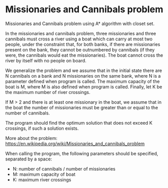 # Missionaries and Cannibals problem
Missionaries and Cannibals problem using A* algorithm with closet set.

In the missionaries and cannibals problem, three missionaries and three cannibals must cross a 
river using a boat which can carry at most two people, under the constraint that, for both banks, 
if there are missionaries present on the bank, they cannot be outnumbered by cannibals 
(if they were, the cannibals would eat the missionaries). The boat cannot cross the river by itself
with no people on board.

We generalize the problem and we assume that in the initial state there are N cannibals on a bank and 
N missionaries on the same bank,  where N is a parameter defined when program is called.
The maximum capacity of the boat is M, where M is also defined when program is called.
Finally, let K be the maximum number of river crossings.

If M > 2 and there is at least one missionary in the boat, we assume that in the boat the 
number of missionaries must be greater than or equal to the number of cannibals.

The program should find the optimum solution that does not exceed 
K crossings, if such a solution exists.

More about the problem: https://en.wikipedia.org/wiki/Missionaries_and_cannibals_problem

When calling the program, the following parameters should be specified, separated by a space:
* N: number  of cannibals /  number of missionaries
* Μ: maximum capacity of boat
* Κ: maximum river crossings
